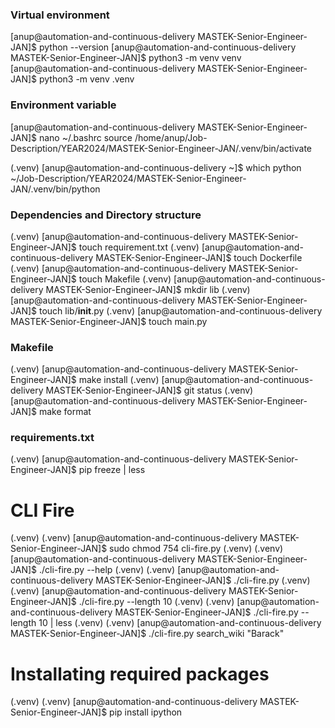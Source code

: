 ### Virtual environment
[anup@automation-and-continuous-delivery MASTEK-Senior-Engineer-JAN]$ python --version
[anup@automation-and-continuous-delivery MASTEK-Senior-Engineer-JAN]$ python3 -m venv venv
[anup@automation-and-continuous-delivery MASTEK-Senior-Engineer-JAN]$ python3 -m venv .venv


### Environment variable
[anup@automation-and-continuous-delivery MASTEK-Senior-Engineer-JAN]$ nano ~/.bashrc
source /home/anup/Job-Description/YEAR2024/MASTEK-Senior-Engineer-JAN/.venv/bin/activate

(.venv) [anup@automation-and-continuous-delivery ~]$ which python
~/Job-Description/YEAR2024/MASTEK-Senior-Engineer-JAN/.venv/bin/python


### Dependencies and Directory structure
(.venv) [anup@automation-and-continuous-delivery MASTEK-Senior-Engineer-JAN]$ touch requirement.txt
(.venv) [anup@automation-and-continuous-delivery MASTEK-Senior-Engineer-JAN]$ touch Dockerfile
(.venv) [anup@automation-and-continuous-delivery MASTEK-Senior-Engineer-JAN]$ touch Makefile
(.venv) [anup@automation-and-continuous-delivery MASTEK-Senior-Engineer-JAN]$ mkdir lib
(.venv) [anup@automation-and-continuous-delivery MASTEK-Senior-Engineer-JAN]$ touch lib/__init__.py
(.venv) [anup@automation-and-continuous-delivery MASTEK-Senior-Engineer-JAN]$ touch main.py


### Makefile 
(.venv) [anup@automation-and-continuous-delivery MASTEK-Senior-Engineer-JAN]$ make install
(.venv) [anup@automation-and-continuous-delivery MASTEK-Senior-Engineer-JAN]$ git status
(.venv) [anup@automation-and-continuous-delivery MASTEK-Senior-Engineer-JAN]$ make format

### requirements.txt
(.venv) [anup@automation-and-continuous-delivery MASTEK-Senior-Engineer-JAN]$ pip freeze | less


# CLI Fire
(.venv) (.venv) [anup@automation-and-continuous-delivery MASTEK-Senior-Engineer-JAN]$ sudo chmod 754 cli-fire.py
(.venv) (.venv) [anup@automation-and-continuous-delivery MASTEK-Senior-Engineer-JAN]$ ./cli-fire.py --help
(.venv) (.venv) [anup@automation-and-continuous-delivery MASTEK-Senior-Engineer-JAN]$ ./cli-fire.py
(.venv) (.venv) [anup@automation-and-continuous-delivery MASTEK-Senior-Engineer-JAN]$ ./cli-fire.py --length 10
(.venv) (.venv) [anup@automation-and-continuous-delivery MASTEK-Senior-Engineer-JAN]$ ./cli-fire.py --length 10 | less
(.venv) (.venv) [anup@automation-and-continuous-delivery MASTEK-Senior-Engineer-JAN]$ ./cli-fire.py search_wiki "Barack"


# Installating required packages
(.venv) (.venv) [anup@automation-and-continuous-delivery MASTEK-Senior-Engineer-JAN]$ pip install ipython